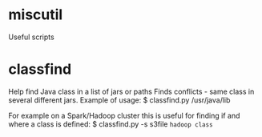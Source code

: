 # miscutil
Useful scripts

# classfind
Help find Java class in a list of jars or paths
Finds conflicts - same class in several different jars.
Example of usage:
$ classfind.py /usr/java/lib

For example on a Spark/Hadoop cluster this is useful for finding if and where a class is defined:
$ classfind.py -s s3file `hadoop class`